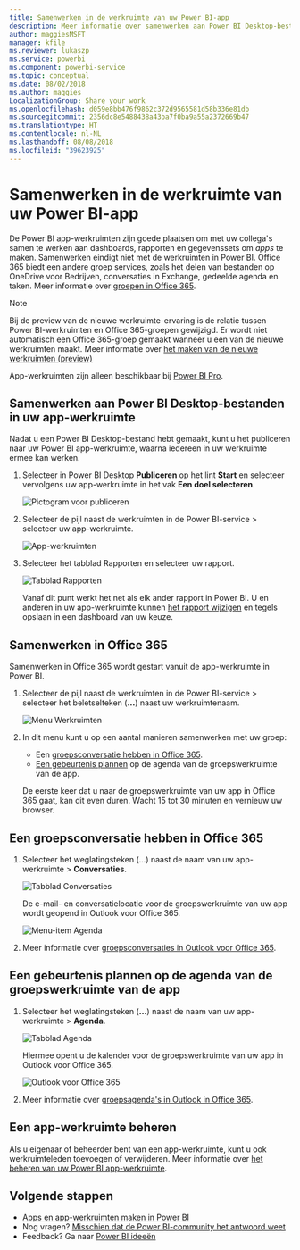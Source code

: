 ```yaml
---
title: Samenwerken in de werkruimte van uw Power BI-app
description: Meer informatie over samenwerken aan Power BI Desktop-bestanden in de werkruimte van uw app en met Office 365-services, zoals het delen van bestanden op OneDrive voor Bedrijven, conversaties in Exchange, agenda en taken.
author: maggiesMSFT
manager: kfile
ms.reviewer: lukaszp
ms.service: powerbi
ms.component: powerbi-service
ms.topic: conceptual
ms.date: 08/02/2018
ms.author: maggies
LocalizationGroup: Share your work
ms.openlocfilehash: d059e8bb476f9862c372d9565581d58b336e81db
ms.sourcegitcommit: 2356dc8e5488438a43ba7f0ba9a55a2372669b47
ms.translationtype: HT
ms.contentlocale: nl-NL
ms.lasthandoff: 08/08/2018
ms.locfileid: "39623925"
---
```

# <a name="collaborate-in-your-power-bi-app-workspace"></a>Samenwerken in de werkruimte van uw Power BI-app
De Power BI app-werkruimten zijn goede plaatsen om met uw collega's samen te werken aan dashboards, rapporten en gegevenssets om *apps* te maken. Samenwerken eindigt niet met de werkruimten in Power BI. Office 365 biedt een andere groep services, zoals het delen van bestanden op OneDrive voor Bedrijven, conversaties in Exchange, gedeelde agenda en taken. Meer informatie over [groepen in Office 365](https://support.office.com/article/Create-a-group-in-Office-365-7124dc4c-1de9-40d4-b096-e8add19209e9).

> [!NOTE]
> Bij de preview van de nieuwe werkruimte-ervaring is de relatie tussen Power BI-werkruimten en Office 365-groepen gewijzigd. Er wordt niet automatisch een Office 365-groep gemaakt wanneer u een van de nieuwe werkruimten maakt. Meer informatie over [het maken van de nieuwe werkruimten (preview)](service-create-the-new-workspaces.md)

App-werkruimten zijn alleen beschikbaar bij [Power BI Pro](service-free-vs-pro.md).

## <a name="collaborate-on-power-bi-desktop-files-in-your-app-workspace"></a>Samenwerken aan Power BI Desktop-bestanden in uw app-werkruimte
Nadat u een Power BI Desktop-bestand hebt gemaakt, kunt u het publiceren naar uw Power BI app-werkruimte, waarna iedereen in uw werkruimte ermee kan werken.

1. Selecteer in Power BI Desktop **Publiceren** op het lint **Start** en selecteer vervolgens uw app-werkruimte in het vak **Een doel selecteren**.
   
    ![Pictogram voor publiceren](media/service-collaborate-power-bi-workspace/power-bi-group-publish-pbix.png)
2. Selecteer de pijl naast de werkruimten in de Power BI-service > selecteer uw app-werkruimte.
   
    ![App-werkruimten](media/service-collaborate-power-bi-workspace/power-bi-workspace-nav-arrow.png)
3. Selecteer het tabblad Rapporten en selecteer uw rapport.
   
    ![Tabblad Rapporten](media/service-collaborate-power-bi-workspace/power-bi-workspace-report.png)
   
    Vanaf dit punt werkt het net als elk ander rapport in Power BI. U en anderen in uw app-werkruimte kunnen [het rapport wijzigen](service-reports.md) en tegels opslaan in een dashboard van uw keuze.

## <a name="collaborate-in-office-365"></a>Samenwerken in Office 365
Samenwerken in Office 365 wordt gestart vanuit de app-werkruimte in Power BI.

1. Selecteer de pijl naast de werkruimten in de Power BI-service > selecteer het beletselteken (**…**) naast uw werkruimtenaam. 
   
   ![Menu Werkruimten](media/service-collaborate-power-bi-workspace/power-bi-app-ellipsis.png)
2. In dit menu kunt u op een aantal manieren samenwerken met uw groep: 
   
   * Een [groepsconversatie hebben in Office 365](service-collaborate-power-bi-workspace.md#have-a-group-conversation-in-office-365).
   * [Een gebeurtenis plannen](service-collaborate-power-bi-workspace.md#schedule-an-event-on-the-group-workspace-calendar) op de agenda van de groepswerkruimte van de app.
   
   De eerste keer dat u naar de groepswerkruimte van uw app in Office 365 gaat, kan dit even duren. Wacht 15 tot 30 minuten en vernieuw uw browser.

## <a name="have-a-group-conversation-in-office-365"></a>Een groepsconversatie hebben in Office 365
1. Selecteer het weglatingsteken (...) naast de naam van uw app-werkruimte \> **Conversaties**. 
   
    ![Tabblad Conversaties](media/service-collaborate-power-bi-workspace/power-bi-app-ellipsis.png)
   
   De e-mail- en conversatielocatie voor de groepswerkruimte van uw app wordt geopend in Outlook voor Office 365.
   
   ![Menu-item Agenda](media/service-collaborate-power-bi-workspace/pbi_grps_o365convo.png)
2. Meer informatie over [groepsconversaties in Outlook voor Office 365](https://support.office.com/Article/Have-a-group-conversation-a0482e24-a769-4e39-a5ba-a7c56e828b22).

## <a name="schedule-an-event-on-the-apps-group-workspace-calendar"></a>Een gebeurtenis plannen op de agenda van de groepswerkruimte van de app
1. Selecteer het weglatingsteken (**…**) naast de naam van uw app-werkruimte \> **Agenda**. 
   
   ![Tabblad Agenda](media/service-collaborate-power-bi-workspace/power-bi-app-ellipsis.png)
   
   Hiermee opent u de kalender voor de groepswerkruimte van uw app in Outlook voor Office 365.
   
   ![Outlook voor Office 365](media/service-collaborate-power-bi-workspace/pbi_grps_o365_calendar.png)
2. Meer informatie over [groepsagenda's in Outlook in Office 365](https://support.office.com/Article/Add-edit-and-subscribe-to-group-events-0cf1ad68-1034-4306-b367-d75e9818376a).

## <a name="manage-an-app-workspace"></a>Een app-werkruimte beheren
Als u eigenaar of beheerder bent van een app-werkruimte, kunt u ook werkruimteleden toevoegen of verwijderen. Meer informatie over [het beheren van uw Power BI app-werkruimte](service-manage-app-workspace-in-power-bi-and-office-365.md).

## <a name="next-steps"></a>Volgende stappen
* [Apps en app-werkruimten maken in Power BI](service-create-distribute-apps.md)
* Nog vragen? [Misschien dat de Power BI-community het antwoord weet](http://community.powerbi.com/)
* Feedback? Ga naar [Power BI ideeën](https://ideas.powerbi.com/forums/265200-power-bi)

